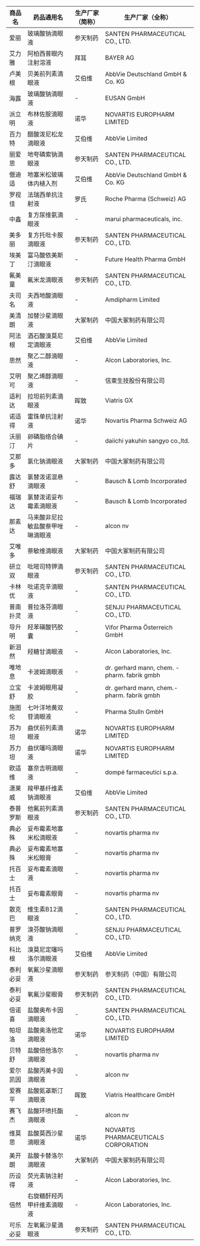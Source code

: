 | 商品名 | 药品通用名 | 生产厂家（简称） | 生产厂家（全称） |
|--------|------------|------------------|------------------|
| 爱丽 | 玻璃酸钠滴眼液 | 参天制药 | SANTEN PHARMACEUTICAL CO., LTD. |
| 艾力雅 | 阿柏西普眼内注射溶液 | 拜耳 | BAYER AG |
| 卢美根 | 贝美前列素滴眼液 | 艾伯维 | AbbVie Deutschland GmbH & Co. KG |
| 海露 | 玻璃酸钠滴眼液 | - | EUSAN GmbH |
| 派立明 | 布林佐胺滴眼液 | 诺华 | NOVARTIS EUROPHARM LIMITED |
| 百力特 | 醋酸泼尼松龙滴眼液 | 艾伯维 | AbbVie Limited |
| 丽爱思 | 地夸磷索钠滴眼液 | 参天制药 | SANTEN PHARMACEUTICAL CO., LTD. |
| 傲迪适 | 地塞米松玻璃体内植入剂 | 艾伯维 | AbbVie Deutschland GmbH & Co. KG |
| 罗视佳 | 法瑞西单抗注射液 | 罗氏 | Roche Pharma (Schweiz) AG |
| 中鑫 | 复方尿维氨滴眼液 | - | marui pharmaceuticals, inc. |
| 美多丽 | 复方托吡卡胺滴眼液 | 参天制药 | SANTEN PHARMACEUTICAL CO., LTD. |
| 埃美丁 | 富马酸依美斯汀滴眼液 | - | Future Health Pharma GmbH |
| 氟美童 | 氟米龙滴眼液 | 参天制药 | SANTEN PHARMACEUTICAL CO., LTD. |
| 夫司名 | 夫西地酸滴眼液 | - | Amdipharm Limited |
| 美清朗 | 加替沙星滴眼液 | 大冢制药 | 中国大冢制药有限公司 |
| 阿法根 | 酒石酸溴莫尼定滴眼液 | 艾伯维 | AbbVie Limited |
| 思然 | 聚乙二醇滴眼液 | - | Alcon Laboratories, Inc. |
| 艾明可 | 聚乙烯醇滴眼液 | - | 信東生技股份有限公司 |
| 适利达 | 拉坦前列素滴眼液 | 晖致 | Viatris GX |
| 诺适得 | 雷珠单抗注射液 | 诺华 | Novartis Pharma Schweiz AG |
| 沃丽汀 | 卵磷脂络合碘片 | - | daiichi yakuhin sangyo co.,ltd. |
| 艾那多 | 氯化钠滴眼液 | 大冢制药 | 中国大冢制药有限公司 |
| 露达舒 | 氯替泼诺混悬滴眼液 | - | Bausch & Lomb Incorporated |
| 福瑞达 | 氯替泼诺妥布霉素滴眼液 | - | Bausch & Lomb Incorporated |
| 那素达 | 马来酸非尼拉敏盐酸萘甲唑啉滴眼液 | - | alcon nv |
| 艾唯多 | 萘敏维滴眼液 | 大冢制药 | 中国大冢制药有限公司 |
| 研立双 | 吡嘧司特钾滴眼液 | 参天制药 | SANTEN PHARMACEUTICAL CO., LTD. |
| 卡林优 | 吡诺克辛滴眼液 | - | SANTEN PHARMACEUTICAL CO., LTD. |
| 普南扑灵 | 普拉洛芬滴眼液 | - | SENJU PHARMACEUTICAL CO., LTD. |
| 导升明 | 羟苯磺酸钙胶囊 | - | Vifor Pharma Österreich GmbH |
| 新泪然 | 羟糖甘滴眼液 | - | Alcon Laboratories, Inc. |
| 唯地息 | 卡波姆滴眼液 | - | dr. gerhard mann, chem. -pharm. fabrik gmbh |
| 立宝舒 | 卡波姆眼用凝胶 | - | dr. gerhard mann, chem.-pharm. fabrik gmbh |
| 施图伦 | 七叶洋地黄双苷滴眼液 | - | Pharma Stulln GmbH |
| 苏为坦 | 曲伏前列素滴眼液 | 诺华 | NOVARTIS EUROPHARM LIMITED |
| 苏力坦 | 曲伏噻吗滴眼液 | 诺华 | NOVARTIS EUROPHARM LIMITED |
| 欧适维 | 塞奈吉明滴眼液 | - | dompé farmaceutici s.p.a. |
| 潇莱威 | 羧甲基纤维素钠滴眼液 | 艾伯维 | AbbVie Limited |
| 泰普罗斯 | 他氟前列素滴眼液 | 参天制药 | SANTEN PHARMACEUTICAL CO., LTD. |
| 典必殊 | 妥布霉素地塞米松滴眼液 | - | novartis pharma nv |
| 典必殊 | 妥布霉素地塞米松眼膏 | - | novartis pharma nv |
| 托百士 | 妥布霉素滴眼液 | - | novartis pharma nv |
| 托百士 | 妥布霉素眼膏 | - | novartis pharma nv |
| 散克巴 | 维生素B12滴眼液 | - | SANTEN PHARMACEUTICAL CO., LTD. |
| 普罗纳克 | 溴芬酸钠滴眼液 | - | SENJU PHARMACEUTICAL CO., LTD. |
| 科比根 | 溴莫尼定噻吗洛尔滴眼液 | 艾伯维 | AbbVie Limited |
| 泰利必妥 | 氧氟沙星滴眼液 | 参天制药 | 参天制药（中国）有限公司 |
| 泰利必妥 | 氧氟沙星眼膏 | 参天制药 | SANTEN PHARMACEUTICAL CO., LTD. |
| 倍诺喜 | 盐酸奥布卡因滴眼液 | - | SANTEN PHARMACEUTICAL CO., LTD. |
| 帕坦洛 | 盐酸奥洛他定滴眼液 | 诺华 | NOVARTIS EUROPHARM LIMITED |
| 贝特舒 | 盐酸倍他洛尔滴眼液 | - | novartis pharma nv |
| 爱尔凯因 | 盐酸丙美卡因滴眼液 | - | alcon nv |
| 爱赛平 | 盐酸氮䓬斯汀滴眼液 | 晖致 | Viatris Healthcare GmbH |
| 赛飞杰 | 盐酸环喷托酯滴眼液 | - | alcon nv |
| 维莫思 | 盐酸莫西沙星滴眼液 | 诺华 | NOVARTIS PHARMACEUTICALS CORPORATION |
| 美开朗 | 盐酸卡替洛尔滴眼液 | 大冢制药 | 中国大冢制药有限公司 |
| 历设得 | 荧光素钠注射液 | - | Alcon Laboratories, Inc. |
| 倍然 | 右旋糖酐羟丙甲纤维素滴眼液 | - | Alcon Laboratories, Inc. |
| 可乐必妥 | 左氧氟沙星滴眼液 | 参天制药 | SANTEN PHARMACEUTICAL CO., LTD. |
